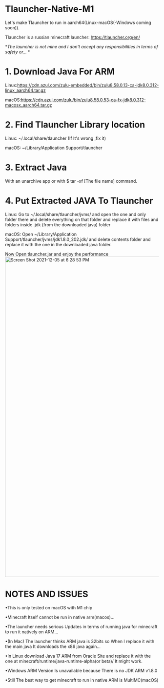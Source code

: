
# Tlauncher-Native-M1
Let's make Tlauncher to run in aarch64(Linux-macOS(-Windows coming soon)).

Tlauncher is a russian minecraft launcher: https://tlauncher.org/en/

*_The launcher is not mine and I don't accept any responsibilities in terms of safety or..._ *

# 1. Download Java For ARM
Linux:https://cdn.azul.com/zulu-embedded/bin/zulu8.58.0.13-ca-jdk8.0.312-linux_aarch64.tar.gz

macOS:https://cdn.azul.com/zulu/bin/zulu8.58.0.53-ca-fx-jdk8.0.312-macosx_aarch64.tar.gz
# 2. Find Tlauncher Library location
Linux: ~/.local/share/tlauncher (If It's wrong ,fix it)

macOS: ~/Library/Application Support/tlauncher
# 3. Extract Java
With an unarchive app or with $ tar -xf [The file name] command.
# 4. Put Extracted JAVA To Tlauncher
Linux: Go to ~/.local/share/tlauncher/jvms/ and open the one and only folder there and delete everything on that folder and replace it with files and folders inside .jdk (from the downloaded java) folder

macOS: Open ~/Library/Application Support/tlauncher/jvms/jdk1.8.0_202.jdk/ and delete contents folder and replace it with the one in the downloaded java folder.

Now Open tlauncher.jar and enjoy the performance
<img width="1049" alt="Screen Shot 2021-12-05 at 6 28 53 PM" src="https://user-images.githubusercontent.com/95017233/144751925-d17500f6-c999-457d-bbf8-94c1e0759798.png">

# NOTES AND ISSUES
•This is only tested on macOS with M1 chip

•Minecraft Itself cannot be run in native arm(macos)...

•The launcher needs serious Updates in terms of running java for minecraft to run it natively on ARM...

•(In Mac) The launcher thinks ARM java is 32bits so When I replace it with the main java It downloads the x86 java again...

•In Linux download Java 17 ARM from Oracle Site and replace it with the one at minecraft/runtime/java-runtime-alpha(or beta)/  It might work.

•Windows ARM Version Is unavailable because There is no JDK ARM v1.8.0

•Still The best way to get minecraft to run in native ARM is MultiMC(macOS)

